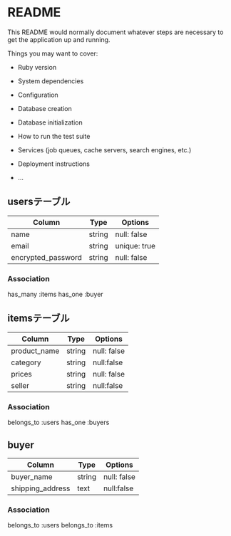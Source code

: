 # README

This README would normally document whatever steps are necessary to get the
application up and running.

Things you may want to cover:

* Ruby version

* System dependencies

* Configuration

* Database creation

* Database initialization

* How to run the test suite

* Services (job queues, cache servers, search engines, etc.)

* Deployment instructions

* ...
## usersテーブル
|Column             |Type        |Options|
|-------------------|------------|------------|
|name               | string     |null: false |
|email              | string     |unique: true|
|encrypted_password |  string    |null: false |

### Association
has_many :items
has_one :buyer

## itemsテーブル

|Column             |Type        |Options|
|-------------------|------------|------------|
|product_name      |string      |null: false |
|category           | string     |null:false  |
|prices             |  string    |null: false |
|seller             |  string    |null:false  |

### Association
belongs_to :users
has_one :buyers

## buyer

|Column             |Type        |Options|
|-----------------|------------|------------|
| buyer_name      | string     |null: false |
| shipping_address| text       |null:false  |

### Association

belongs_to :users
belongs_to :items